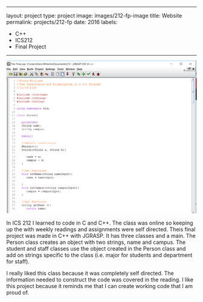 
---
layout: project
type: project
image: images/212-fp-image
title: Website
permalink: projects/212-fp
date: 2016
labels:
  - C++
  - ICS212
  - Final Project
---

<div class="ui small rounded images">
  <img class="ui image" src="../images/212-fp-code.png">
</div>


In ICS 212 I learned to code in C and C++. The class was online so keeping up the with weekly readings and assignments were self directed. Theis final project was made in C++ with JGRASP. It has three classes and a main. The Person class creates an object with two strings, name and campus. The student and staff classes use the object created in the Person class and add on strings specific to the class (i.e. major for students and department for staff). 

I really liked this class because it was completely self directed. The information needed to construct the code was covered in the reading.
I like this project because it reminds me that I can create working code that I am proud of. 
